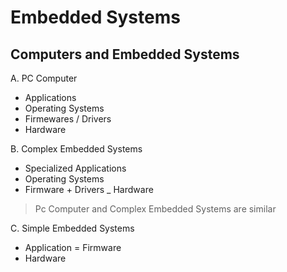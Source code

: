 # Embedded Systems

## Computers and Embedded Systems

A. PC Computer
- Applications
- Operating Systems
- Firmewares / Drivers
- Hardware

B. Complex Embedded Systems
- Specialized Applications
- Operating Systems
- Firmware + Drivers
_ Hardware

> Pc Computer and Complex Embedded Systems are similar


C. Simple Embedded Systems
- Application = Firmware
- Hardware
